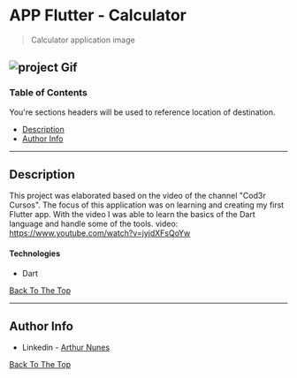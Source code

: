 # APP Flutter - Calculator

> Calculator application image

![project Gif](https://media.giphy.com/media/ZnywM2RENFqVwI1AmL/giphy.gif)
---

### Table of Contents
You're sections headers will be used to reference location of destination.

- [Description](#description)
- [Author Info](#author-info)

---

## Description

This project was elaborated based on the video of the channel "Cod3r Cursos".
The focus of this application was on learning and creating my first Flutter app. With the video I was able to learn the basics of the Dart language and handle some of the tools.
video: https://www.youtube.com/watch?v=jyjdXFsQoYw

#### Technologies

- Dart

[Back To The Top](#APP-Flutter---Calculator)

---


## Author Info

- Linkedin - [Arthur Nunes](https://www.linkedin.com/in/arthurrsn/)

[Back To The Top](#APP-Flutter---Calculator)

